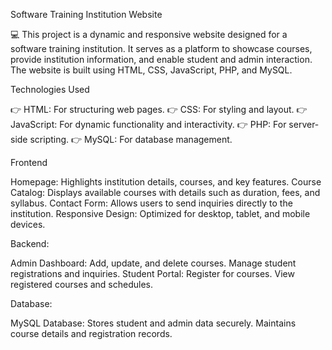 Software Training Institution Website

💻 This project is a dynamic and responsive website designed for a software training institution. It serves as a platform to showcase courses, provide institution information, and enable student and admin interaction. The website is built using HTML, CSS, JavaScript, PHP, and MySQL.

Technologies Used

👉 HTML: For structuring web pages.
👉 CSS: For styling and layout.
👉 JavaScript: For dynamic functionality and interactivity.
👉 PHP: For server-side scripting.
👉 MySQL: For database management.

Frontend 

Homepage: Highlights institution details, courses, and key features.
Course Catalog: Displays available courses with details such as duration, fees, and syllabus.
Contact Form: Allows users to send inquiries directly to the institution.
Responsive Design: Optimized for desktop, tablet, and mobile devices.

Backend:

Admin Dashboard:
Add, update, and delete courses.
Manage student registrations and inquiries.
Student Portal:
Register for courses.
View registered courses and schedules.

Database:

MySQL Database:
Stores student and admin data securely.
Maintains course details and registration records.
